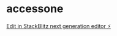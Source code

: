 # accessone

[Edit in StackBlitz next generation editor ⚡️](https://stackblitz.com/~/github.com/Love2spy/accessone)